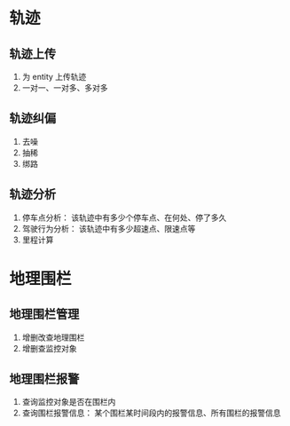# 轨迹

## 轨迹上传

1. 为 entity 上传轨迹
2. 一对一、一对多、多对多

## 轨迹纠偏

1. 去噪
2. 抽稀
3. 绑路

## 轨迹分析

1. 停车点分析： 该轨迹中有多少个停车点、在何处、停了多久
2. 驾驶行为分析： 该轨迹中有多少超速点、限速点等
3. 里程计算

# 地理围栏

## 地理围栏管理

1. 增删改查地理围栏
2. 增删查监控对象

## 地理围栏报警

1. 查询监控对象是否在围栏内
2. 查询围栏报警信息： 某个围栏某时间段内的报警信息、所有围栏的报警信息
